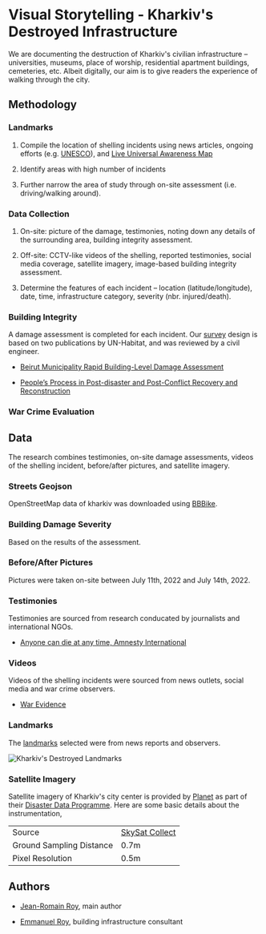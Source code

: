 # Visual Storytelling - Kharkiv's Destroyed Infrastructure

We are documenting the destruction of Kharkiv's civilian infrastructure – universities, museums, place of worship, residential apartment buildings, cemeteries, etc. Albeit digitally, our aim is to give readers the experience of walking through the city.

## Methodology

### Landmarks

1. Compile the location of shelling incidents using news articles, ongoing efforts (e.g. [UNESCO](https://www.unesco.org/en/articles/damaged-cultural-sites-ukraine-verified-unesco)), and [Live Universal Awareness Map](https://liveuamap.com/en/)
 
2. Identify areas with high number of incidents

3. Further narrow the area of study through on-site assessment (i.e. driving/walking around). 


### Data Collection

1. On-site: picture of the damage, testimonies, noting down any details of the surrounding area, building integrity assessment. 

2. Off-site: CCTV-like videos of the shelling, reported testimonies, social media coverage, satellite imagery, image-based building integrity assessment. 

3. Determine the features of each incident – location (latitude/longitude), date, time, infrastructure category, severity (nbr. injured/death). 


### Building Integrity

A damage assessment is completed for each incident. Our [survey](./data/damage-assessments/questionnaire.pdf) design is based on two publications by UN-Habitat, and was reviewed by a civil engineer. 
 
 - [Beirut Municipality Rapid Building-Level Damage Assessment](https://unhabitat.org/beirut-port-explosions-response-beirut-municipality-rapid-building-level-damage-assessment) 

 - [People’s Process in Post-disaster and Post-Conflict Recovery and Reconstruction](https://unhabitat.org/people%E2%80%99s-process-in-post-disaster-and-post-conflict-recovery-and-reconstruction)



### War Crime Evaluation





## Data

The research combines testimonies, on-site damage assessments, videos of the shelling incident, before/after pictures, and satellite imagery.


### Streets Geojson

OpenStreetMap data of kharkiv was downloaded using [BBBike](https://extract.bbbike.org/).

### Building Damage Severity

Based on the results of the assessment. 


### Before/After Pictures

Pictures were taken on-site between July 11th, 2022 and July 14th, 2022. 


### Testimonies

Testimonies are sourced from research conducated by journalists and international NGOs. 

 - [Anyone can die at any time, Amnesty International](https://www.amnesty.org/en/latest/research/2022/06//)


### Videos

Videos of the shelling incidents were sourced from news outlets, social media and war crime observers.

 - [War Evidence](https://war-evidence.mkip.gov.ua/)


### Landmarks

The [landmarks](./landmarks.geojson) selected were from news reports and observers. 

![Kharkiv's Destroyed Landmarks](./illustrations/incidents.png)


### Satellite Imagery

Satellite imagery of Kharkiv's city center is provided by [Planet](https://www.planet.com/) as part of their [Disaster Data Programme](https://www.planet.com/disasterdata/). Here are some basic details about the instrumentation, 

| | |
| --- | --- |
| Source | [SkySat Collect](https://developers.planet.com/docs/data/skysatcollect/) |
| Ground Sampling Distance | 0.7m |
| Pixel Resolution | 0.5m |



## Authors

- [Jean-Romain Roy](https://jeanromainroy.com/), main author

- [Emmanuel Roy](https://manuroy.ca/), building infrastructure consultant

